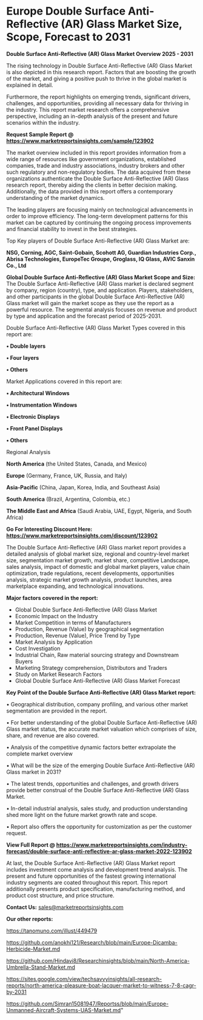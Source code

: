  # Europe Double Surface Anti-Reflective (AR) Glass Market Size, Scope, Forecast to 2031

<Strong> Double Surface Anti-Reflective (AR) Glass Market Overview 2025 - 2031</strong>

The rising technology in Double Surface Anti-Reflective (AR) Glass Market is also depicted in this research report. Factors that are boosting the growth of the market, and giving a positive push to thrive in the global market is explained in detail.

Furthermore, the report highlights on emerging trends, significant drivers, challenges, and opportunities, providing all necessary data for thriving in the industry. This report market research offers a comprehensive perspective, including an in-depth analysis of the present and future scenarios within the industry.

<strong>Request Sample Report @ <a href=https://www.marketreportsinsights.com/sample/123902>https://www.marketreportsinsights.com/sample/123902</a></strong>

The market overview included in this report provides information from a wide range of resources like government organizations, established companies, trade and industry associations, industry brokers and other such regulatory and non-regulatory bodies. The data acquired from these organizations authenticate the Double Surface Anti-Reflective (AR) Glass research report, thereby aiding the clients in better decision making. Additionally, the data provided in this report offers a contemporary understanding of the market dynamics.

The leading players are focusing mainly on technological advancements in order to improve efficiency. The long-term development patterns for this market can be captured by continuing the ongoing process improvements and financial stability to invest in the best strategies.

Top Key players of Double Surface Anti-Reflective (AR) Glass Market are:

<strong>NSG, Corning, AGC, Saint-Gobain, Scohott AG, Guardian Industries Corp., Abrisa Technologies, EuropeTec Groupe, Groglass, IQ Glass, AVIC Sanxin Co., Ltd</strong>

<strong><b>Global Double Surface Anti-Reflective (AR) Glass Market Scope and Size:</b></strong>
The Double Surface Anti-Reflective (AR) Glass market is declared segment by company, region (country), type, and application. Players, stakeholders, and other participants in the global Double Surface Anti-Reflective (AR) Glass market will gain the market scope as they use the report as a powerful resource. The segmental analysis focuses on revenue and product by type and application and the forecast period of 2025-2031.

Double Surface Anti-Reflective (AR) Glass Market Types covered in this report are:

<strong>• Double layers

• Four layers

• Others</strong>

Market Applications covered in this report are:

<strong>• Architectural Windows

• Instrumentation Windows

• Electronic Displays

• Front Panel Displays

• Others</strong> 

Regional Analysis

<strong>North America</strong> (the United States, Canada, and Mexico)

<strong>Europe</strong> (Germany, France, UK, Russia, and Italy)

<strong>Asia-Pacific</strong> (China, Japan, Korea, India, and Southeast Asia)

<strong>South America</strong> (Brazil, Argentina, Colombia, etc.)

<strong>The Middle East and Africa</strong> (Saudi Arabia, UAE, Egypt, Nigeria, and South Africa)

<strong>Go For Interesting Discount Here: <a href=https://www.marketreportsinsights.com/discount/123902>https://www.marketreportsinsights.com/discount/123902</a></strong>

The Double Surface Anti-Reflective (AR) Glass market report provides a detailed analysis of global market size, regional and country-level market size, segmentation market growth, market share, competitive Landscape, sales analysis, impact of domestic and global market players, value chain optimization, trade regulations, recent developments, opportunities analysis, strategic market growth analysis, product launches, area marketplace expanding, and technological innovations.

<strong><b>Major factors covered in the report:</b></strong>
<ul>
  <li>Global Double Surface Anti-Reflective (AR) Glass Market </li>
  <li>Economic Impact on the Industry</li>
  <li>Market Competition in terms of Manufacturers</li>
  <li>Production, Revenue (Value) by geographical segmentation</li>
  <li>Production, Revenue (Value), Price Trend by Type</li>
  <li>Market Analysis by Application</li>
  <li>Cost Investigation</li>
  <li>Industrial Chain, Raw material sourcing strategy and Downstream Buyers</li>
  <li>Marketing Strategy comprehension, Distributors and Traders</li>
  <li>Study on Market Research Factors</li>
  <li>Global Double Surface Anti-Reflective (AR) Glass Market Forecast</li>
</ul>

<strong><b>Key Point of the Double Surface Anti-Reflective (AR) Glass Market report:</b></strong>

• Geographical distribution, company profiling, and various other market segmentation are provided in the report.

• For better understanding of the global Double Surface Anti-Reflective (AR) Glass market status, the accurate market valuation which comprises of size, share, and revenue are also covered.

• Analysis of the competitive dynamic factors better extrapolate the complete market overview

• What will be the size of the emerging Double Surface Anti-Reflective (AR) Glass market in 2031?

• The latest trends, opportunities and challenges, and growth drivers provide better construal of the Double Surface Anti-Reflective (AR) Glass Market.

• In-detail industrial analysis, sales study, and production understanding shed more light on the future market growth rate and scope.

• Report also offers the opportunity for customization as per the customer request.

<strong><b>View Full Report @ <a href=https://www.marketreportsinsights.com/industry-forecast/double-surface-anti-reflective-ar-glass-market-2022-123902>https://www.marketreportsinsights.com/industry-forecast/double-surface-anti-reflective-ar-glass-market-2022-123902</a></b></strong>


At last, the Double Surface Anti-Reflective (AR) Glass Market report includes investment come analysis and development trend analysis. The present and future opportunities of the fastest growing international industry segments are coated throughout this report. This report additionally presents product specification, manufacturing method, and product cost structure, and price structure.

<strong>Contact Us:</strong>
sales@marketreportsinsights.com

<strong>Our other reports:</strong>

<a href=https://tanomuno.com/illust/449479>https://tanomuno.com/illust/449479</a>

<a href=https://github.com/anokhi121/Research/blob/main/Europe-Dicamba-Herbicide-Market.md>https://github.com/anokhi121/Research/blob/main/Europe-Dicamba-Herbicide-Market.md</a>

<a href=https://github.com/Hindavi8/Researchinsights/blob/main/North-America-Umbrella-Stand-Market.md>https://github.com/Hindavi8/Researchinsights/blob/main/North-America-Umbrella-Stand-Market.md</a>

<a href=https://sites.google.com/view/techsavvyinsights/all-research-reports/north-america-pleasure-boat-lacquer-market-to-witness-7-8-cagr-by-2031>https://sites.google.com/view/techsavvyinsights/all-research-reports/north-america-pleasure-boat-lacquer-market-to-witness-7-8-cagr-by-2031</a>

<a href=https://github.com/Simran15081947/Reportss/blob/main/Europe-Unmanned-Aircraft-Systems-UAS-Market.md>https://github.com/Simran15081947/Reportss/blob/main/Europe-Unmanned-Aircraft-Systems-UAS-Market.md</a>"
